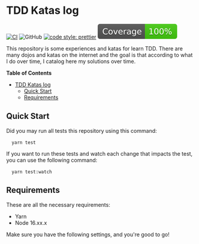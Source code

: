 # TDD Katas log

[![CI](https://github.com/edmolima/tdd-katas-log/actions/workflows/ci.yml/badge.svg?branch=main)](https://github.com/edmolima/tdd-katas-log/actions/workflows/ci.yml)
![GitHub](https://img.shields.io/github/license/edmolima/tdd-katas-log)
[![code style: prettier](https://img.shields.io/badge/code_style-prettier-ff69b4.svg?style=flat-square)](https://github.com/prettier/prettier)
![Coverage](coverage-badge.svg)

This repository is some experiences and katas for learn TDD. There are many dojos and katas on the internet and the goal is that according to what I do over time, I catalog here my solutions over time.

<!-- START doctoc generated TOC please keep comment here to allow auto update -->
<!-- DON'T EDIT THIS SECTION, INSTEAD RE-RUN doctoc TO UPDATE -->

**Table of Contents**

- [TDD Katas log](#tdd-katas-log)
  - [Quick Start](#quick-start)
  - [Requirements](#requirements)

<!-- END doctoc generated TOC please keep comment here to allow auto update -->

## Quick Start

Did you may run all tests this repository using this command:

```
  yarn test
```

If you want to run these tests and watch each change that impacts the test, you can use the following command:

```
  yarn test:watch
```

## Requirements

These are all the necessary requirements:

- Yarn
- Node 16.xx.x

Make sure you have the following settings, and you're good to go!
